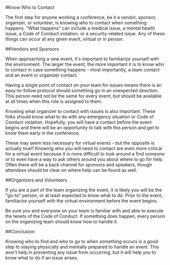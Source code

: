 #Know Who to Contact

The first step for anyone working a conference, be it a vendor, sponsor, organizer, or volunteer, is knowing who to contact when something happens. "What happens" can include a medical issue, a mental health issue, a Code of Conduct violation, or a security-related issue. Any of these things can occur at any given event, virtual or in person.

##Vendors and Sponsors

When approaching a new event, it's important to familiarize yourself with the environment. The larger the event, the more important it is to know who to contact in case something happens - most importantly, a team contact and an event or organizer contact.

Having a single point of contact on your team for issues means there is an easy-to-follow protocol should something go in an unexpected direction. This person need not be the same for every event, but should be available at all times when this role is assigned to them.

Knowing what organizer to contact with issues is also important. These folks should know what to do with any emergency situation or Code of Conduct violation. Hopefully, you will have a contact before the event begins and there will be an opportunity to talk with this person and get to know them early in the conference.

These may seem less necessary for virtual events - but the opposite is actually true!! Knowing who you will need to contact are even more critical for a virtual event because it is more difficult to look around a find someone or to even have a way to ask others around you about where to go for help. Often there will be a back channel for sponsors and speakers, though attendees should be clear on where help can be found as well.

##Organizers and Volunteers

If you are a part of the team organizing the event, it is likely you will be the "go-to" person, or at least expected to know what to do. Prior to the event, familiarize yourself with the virtual environment before the event begins.

Be sure you and everyone on your team is familiar with and able to execute the tenets of the Code of Conduct. If something does happen, every person on the organizing team should know how to handle it.

##Conclusion

Knowing who to find and who to go to when something occurs is a good step to staying physically and mentally prepared to handle an event. This won't help in preventing any issue from occurring, but it will help you to know what to do if an issue arises.
